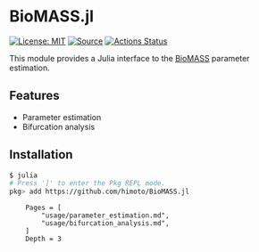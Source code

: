 # BioMASS.jl

[![License: MIT](https://img.shields.io/badge/License-MIT-blue.svg)](https://opensource.org/licenses/MIT)
[![Source](https://img.shields.io/badge/source-github-blue)](https://github.com/himoto/BioMASS.jl)
[![Actions Status](https://github.com/himoto/BioMASS.jl/workflows/CI/badge.svg)](https://github.com/himoto/BioMASS.jl/actions)

This module provides a Julia interface to the [BioMASS](https://github.com/okadalabipr/biomass) parameter estimation.

## Features

- Parameter estimation
- Bifurcation analysis

## Installation

```bash
$ julia
# Press ']' to enter the Pkg REPL mode.
pkg> add https://github.com/himoto/BioMASS.jl
```

```@contents
    Pages = [
        "usage/parameter_estimation.md",
        "usage/bifurcation_analysis.md",
    ]
    Depth = 3
```
